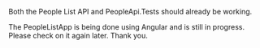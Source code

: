 Both the People List API and PeopleApi.Tests should already be working.

The PeopleListApp is being done using Angular and is still in progress. Please check on it again later. Thank you.
